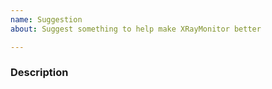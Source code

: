 ```yaml
---
name: Suggestion
about: Suggest something to help make XRayMonitor better

---
```


### Description
<!--- A clear and concise description of the suggestion --->
<!--- Remember, the more info, the better --->